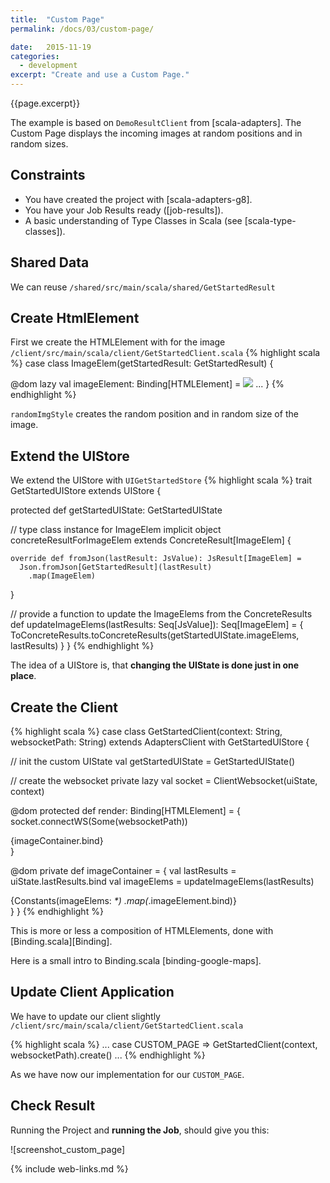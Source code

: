 ```yaml
---
title:  "Custom Page"
permalink: /docs/03/custom-page/

date:   2015-11-19
categories:
  - development
excerpt: "Create and use a Custom Page."
---
```

{{page.excerpt}}

The example is based on `DemoResultClient` from [scala-adapters]. 
The Custom Page displays the incoming images at random positions and in random sizes.

## Constraints
* You have created the project with [scala-adapters-g8].
* You have your Job Results ready ([job-results]).
* A basic understanding of Type Classes in Scala (see [scala-type-classes]). 

## Shared Data
We can reuse `/shared/src/main/scala/shared/GetStartedResult`

## Create HtmlElement
First we create the HTMLElement with for the image `/client/src/main/scala/client/GetStartedClient.scala`
{% highlight scala %}
case class ImageElem(getStartedResult: GetStartedResult) {

  @dom
  lazy val imageElement: Binding[HTMLElement] =
      <img style={randomImgStyle} src={getStartedResult.imgUrl}/>
  ...
}
{% endhighlight %}

`randomImgStyle` creates the random position and in random size of the image.

## Extend the UIStore
We extend the UIStore with `UIGetStartedStore`
{% highlight scala %}
trait GetStartedUIStore
  extends UIStore {

  protected def getStartedUIState: GetStartedUIState

  // type class instance for ImageElem
  implicit object concreteResultForImageElem extends ConcreteResult[ImageElem] {

    override def fromJson(lastResult: JsValue): JsResult[ImageElem] =
      Json.fromJson[GetStartedResult](lastResult)
        .map(ImageElem)
  }

  // provide a function to update the ImageElems from the ConcreteResults
  def updateImageElems(lastResults: Seq[JsValue]): Seq[ImageElem] = {
    ToConcreteResults.toConcreteResults(getStartedUIState.imageElems, lastResults)
  }
}
{% endhighlight %}

The idea of a UIStore is, that **changing the UIState is done just in one place**.

## Create the Client

{% highlight scala %}
case class GetStartedClient(context: String, websocketPath: String)
  extends AdaptersClient
    with GetStartedUIStore {

  // init the custom UIState
  val getStartedUIState = GetStartedUIState()

  // create the websocket
  private lazy val socket = ClientWebsocket(uiState, context)

  @dom
  protected def render: Binding[HTMLElement] = {
    socket.connectWS(Some(websocketPath))
    <div>
      {imageContainer.bind}
    </div>
  }

  @dom
  private def imageContainer = {
    val lastResults = uiState.lastResults.bind
    val imageElems = updateImageElems(lastResults)
    <div>
      {Constants(imageElems: _*)
      .map(_.imageElement.bind)}
    </div>
  }
}
{% endhighlight %}

This is more or less a composition of HTMLElements, done with [Binding.scala][Binding].

Here is a small intro to Binding.scala [binding-google-maps].

## Update Client Application
We have to update our client slightly `/client/src/main/scala/client/GetStartedClient.scala`

{% highlight scala %}
      ...
      case CUSTOM_PAGE =>
        GetStartedClient(context, websocketPath).create()
      ...
{% endhighlight %}

As we have now our implementation for our `CUSTOM_PAGE`.

## Check Result
Running the Project and **running the Job**, should give you this:

![screenshot_custom_page]


{% include web-links.md %}

